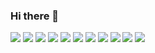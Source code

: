 ### Hi there 👋

<img src="https://img.shields.io/badge/java-green?style=for-the-badge&logoColor=white"/>
<img src="https://img.shields.io/badge/eclipse-green?style=for-the-badge&logo=eclipseche&logoColor=white"/>
<img src="https://img.shields.io/badge/black?style=for-the-badge&logo=amazonaws&logoColor=white"/>
<img src="https://img.shields.io/badge/intellijidea-EE4C2C?style=for-the-badge&logo=intellijidea&logoColor=white"/>
<img src="https://img.shields.io/badge/javascript-3DAD4B?style=for-the-badge&logo=javascript&logoColor=white"/>
<img src="https://img.shields.io/badge/mysql-0672CB?style=for-the-badge&logo=mysql&logoColor=white"/>
<img src="https://img.shields.io/badge/oracle-000000?style=for-the-badge&logo=oracle&logoColor=white"/>
<img src="https://img.shields.io/badge/spring-0098FF?style=for-the-badge&logo=spring&logoColor=white"/>
<img src="https://img.shields.io/badge/visualstudiocode-19A974?style=for-the-badge&logo=visualstudiocode&logoColor=white"/>
<img src="https://img.shields.io/badge/css3-7E4DD2?style=for-the-badge&logo=css3&logoColor=white"/>
<img src="https://img.shields.io/badge/html5-EF3939?style=for-the-badge&logo=html5&logoColor=white"/>


<!--
**ARProxy/ARProxy** is a ✨ _special_ ✨ repository because its `README.md` (this file) appears on your GitHub profile.

Here are some ideas to get you started:

- 🔭 I’m currently working on ...
- 🌱 I’m currently learning ...
- 👯 I’m looking to collaborate on ...
- 🤔 I’m looking for help with ...
- 💬 Ask me about ...
- 📫 How to reach me: ...
- 😄 Pronouns: ...
- ⚡ Fun fact: ...
-->
